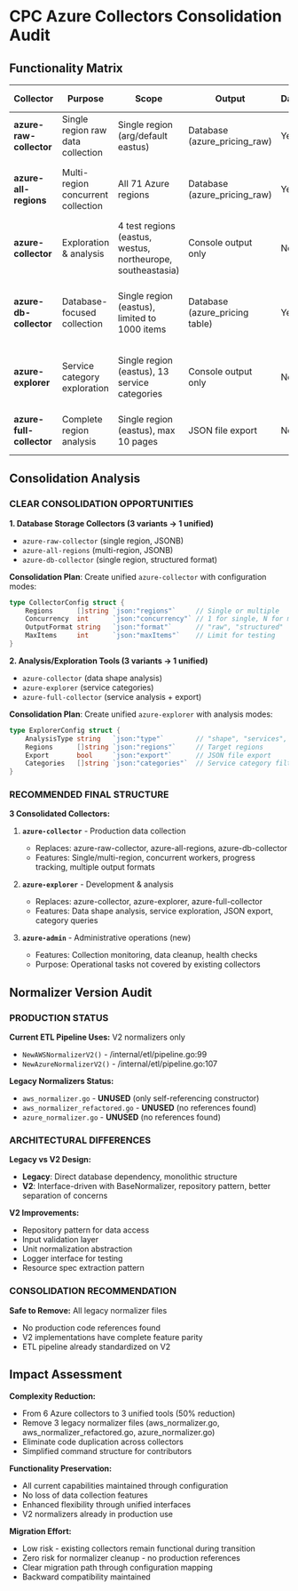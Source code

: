 # CPC Azure Collectors Consolidation Audit

## Functionality Matrix

| Collector | Purpose | Scope | Output | Database | Concurrency | Unique Features |
|-----------|---------|-------|--------|----------|-------------|-----------------|
| **azure-raw-collector** | Single region raw data collection | Single region (arg/default eastus) | Database (azure_pricing_raw) | Yes | No | Progress tracking, raw JSONB storage |
| **azure-all-regions** | Multi-region concurrent collection | All 71 Azure regions | Database (azure_pricing_raw) | Yes | Yes (3 workers) | Worker pools, progress reporter, comprehensive coverage |
| **azure-collector** | Exploration & analysis | 4 test regions (eastus, westus, northeurope, southeastasia) | Console output only | No | No | Data shape analysis, field usage stats, discovery mode |
| **azure-db-collector** | Database-focused collection | Single region (eastus), limited to 1000 items | Database (azure_pricing table) | Yes | No | Version tracking, structured DB format, statistics display |
| **azure-explorer** | Service category exploration | Single region (eastus), 13 service categories | Console output only | No | No | Category-based queries, representative samples per service |
| **azure-full-collector** | Complete region analysis | Single region (eastus), max 10 pages | JSON file export | No | No | Service analysis, price range analysis, JSON export |

## Consolidation Analysis

### CLEAR CONSOLIDATION OPPORTUNITIES

**1. Database Storage Collectors (3 variants → 1 unified)**
- `azure-raw-collector` (single region, JSONB)
- `azure-all-regions` (multi-region, JSONB) 
- `azure-db-collector` (single region, structured format)

**Consolidation Plan**: Create unified `azure-collector` with configuration modes:
```go
type CollectorConfig struct {
    Regions      []string `json:"regions"`     // Single or multiple
    Concurrency  int      `json:"concurrency"` // 1 for single, N for multi
    OutputFormat string   `json:"format"`      // "raw", "structured"
    MaxItems     int      `json:"maxItems"`    // Limit for testing
}
```

**2. Analysis/Exploration Tools (3 variants → 1 unified)**
- `azure-collector` (data shape analysis)
- `azure-explorer` (service categories) 
- `azure-full-collector` (service analysis + export)

**Consolidation Plan**: Create unified `azure-explorer` with analysis modes:
```go
type ExplorerConfig struct {
    AnalysisType string   `json:"type"`        // "shape", "services", "full"
    Regions      []string `json:"regions"`     // Target regions
    Export       bool     `json:"export"`      // JSON file export
    Categories   []string `json:"categories"`  // Service category filter
}
```

### RECOMMENDED FINAL STRUCTURE

**3 Consolidated Collectors:**

1. **`azure-collector`** - Production data collection
   - Replaces: azure-raw-collector, azure-all-regions, azure-db-collector
   - Features: Single/multi-region, concurrent workers, progress tracking, multiple output formats

2. **`azure-explorer`** - Development & analysis
   - Replaces: azure-collector, azure-explorer, azure-full-collector  
   - Features: Data shape analysis, service exploration, JSON export, category queries

3. **`azure-admin`** - Administrative operations (new)
   - Features: Collection monitoring, data cleanup, health checks
   - Purpose: Operational tasks not covered by existing collectors

## Normalizer Version Audit

### PRODUCTION STATUS
**Current ETL Pipeline Uses:** V2 normalizers only
- `NewAWSNormalizerV2()` - /internal/etl/pipeline.go:99
- `NewAzureNormalizerV2()` - /internal/etl/pipeline.go:107

**Legacy Normalizers Status:**
- `aws_normalizer.go` - **UNUSED** (only self-referencing constructor)
- `aws_normalizer_refactored.go` - **UNUSED** (no references found)
- `azure_normalizer.go` - **UNUSED** (no references found)

### ARCHITECTURAL DIFFERENCES

**Legacy vs V2 Design:**
- **Legacy**: Direct database dependency, monolithic structure
- **V2**: Interface-driven with BaseNormalizer, repository pattern, better separation of concerns

**V2 Improvements:**
- Repository pattern for data access
- Input validation layer
- Unit normalization abstraction
- Logger interface for testing
- Resource spec extraction pattern

### CONSOLIDATION RECOMMENDATION
**Safe to Remove:** All legacy normalizer files
- No production code references found
- V2 implementations have complete feature parity
- ETL pipeline already standardized on V2

## Impact Assessment

**Complexity Reduction:**
- From 6 Azure collectors to 3 unified tools (50% reduction)
- Remove 3 legacy normalizer files (aws_normalizer.go, aws_normalizer_refactored.go, azure_normalizer.go)
- Eliminate code duplication across collectors
- Simplified command structure for contributors

**Functionality Preservation:**
- All current capabilities maintained through configuration
- No loss of data collection features
- Enhanced flexibility through unified interfaces
- V2 normalizers already in production use

**Migration Effort:**
- Low risk - existing collectors remain functional during transition
- Zero risk for normalizer cleanup - no production references
- Clear migration path through configuration mapping
- Backward compatibility maintained